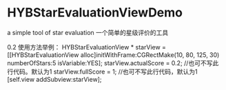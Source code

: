 # HYBStarEvaluationViewDemo
a simple tool of star evaluation  一个简单的星级评价的工具

0.2 使用方法举例：
    HYBStarEvaluationView * starView = [[HYBStarEvaluationView alloc]initWithFrame:CGRectMake(10, 80, 125, 30) numberOfStars:5 isVariable:YES];
    starView.actualScore = 0.2; //也可不写此行代码。默认为1
    starView.fullScore = 1; //也可不写此行代码，默认为1
    [self.view addSubview:starView];
